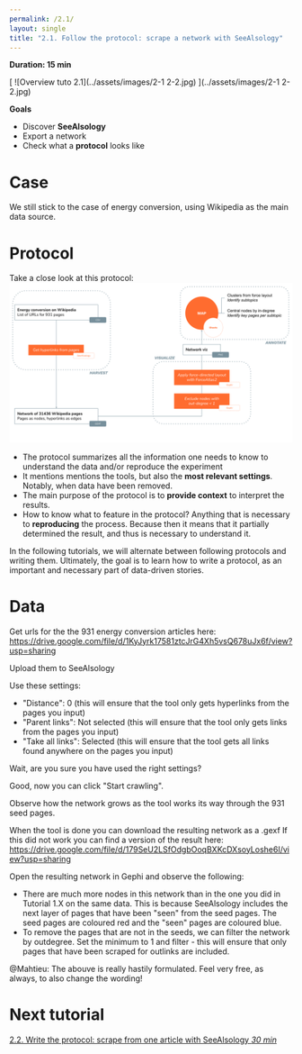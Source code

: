 ```yaml
---
permalink: /2.1/
layout: single
title: "2.1. Follow the protocol: scrape a network with SeeAlsology"
---
```


**Duration: 15 min**

[
	![Overview tuto 2.1](../assets/images/2-1 2-2.jpg)
](../assets/images/2-1 2-2.jpg)

**Goals**
* Discover **SeeAlsology**
* Export a network
* Check what a **protocol** looks like

# Case

We still stick to the case of energy conversion, using Wikipedia as the main data source.

# Protocol

Take a close look at this protocol:
[
	![Protocol](../assets/images/2-1/Protocol_Tutorial2-1.svg)
](../assets/images/2-1/Protocol_Tutorial2-1.svg)

* The protocol summarizes all the information one needs to know to understand the data and/or reproduce the experiment
* It mentions mentions the tools, but also the **most relevant settings**. Notably, when data have been removed.
* The main purpose of the protocol is to **provide context** to interpret the results.
* How to know what to feature in the protocol? Anything that is necessary to **reproducing** the process. Because then it means that it partially determined the result, and thus is necessary to understand it.

<div class="notice">In the following tutorials, we will alternate between following protocols and writing them. Ultimately, the goal is to learn how to write a protocol, as an important and necessary part of data-driven stories.</div>

# Data

Get urls for the the 931 energy conversion articles here: https://drive.google.com/file/d/1KyJyrk17581ztcJrG4Xh5vsQ678uJx6f/view?usp=sharing

Upload them to SeeAlsology

Use these settings:
- "Distance": 0 (this will ensure that the tool only gets hyperlinks from the pages you input)
- "Parent links": Not selected (this will ensure that the tool only gets links from the pages you input)
- "Take all links": Selected (this will ensure that the tool gets all links found anywhere on the pages you input)

Wait, are you sure you have used the right settings? 

Good, now you can click "Start crawling".

Observe how the network grows as the tool works its way through the 931 seed pages.

When the tool is done you can download the resulting network as a .gexf
If this did not work you can find a version of the result here: https://drive.google.com/file/d/179SeU2LSfOdgbOoqBXKcDXsoyLoshe6I/view?usp=sharing

Open the resulting network in Gephi and observe the following:

- There are much more nodes in this network than in the one you did in Tutorial 1.X on the same data. This is because SeeAlsology includes the next layer of pages that have been "seen" from the seed pages. The seed pages are coloured red and the "seen" pages are coloured blue.
- To remove the pages that are not in the seeds, we can filter the network by outdegree. Set the minimum to 1 and filter - this will ensure that only pages that have been scraped for outlinks are included.

@Mahtieu: The abouve is really hastily formulated. Feel very free, as always, to also change the wording!

# Next tutorial

[2.2. Write the protocol: scrape from one article with SeeAlsology *30 min*](../2.2/)
